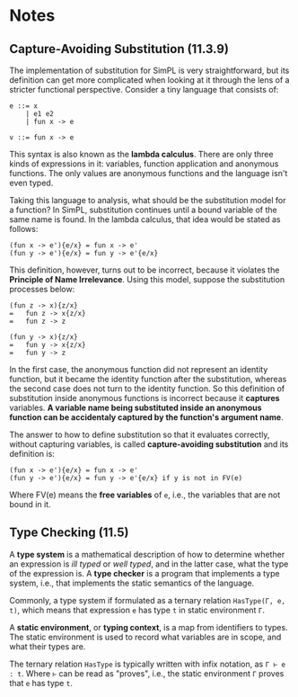# Notes

## Capture-Avoiding Substitution (11.3.9)

The implementation of substitution for SimPL is very straightforward, but its definition can get more complicated when looking at it through the lens of a stricter functional perspective. Consider a tiny language that consists of:

```
e ::= x 
    | e1 e2
    | fun x -> e

v ::= fun x -> e
```

This syntax is also known as the **lambda calculus**. There are only three kinds of expressions in it: variables, function application and anonymous functions. The only values are anonymous functions and the language isn't even typed.

Taking this language to analysis, what should be the substitution model for a function? In SimPL, substitution continues until a bound variable of the same name is found. In the lambda calculus, that idea would be stated as follows:

```
(fun x -> e'){e/x} = fun x -> e'
(fun y -> e'){e/x} = fun y -> e'{e/x}
```

This definition, however, turns out to be incorrect, because it violates the **Principle of Name Irrelevance**. Using this model, suppose the substitution processes below:

```
(fun z -> x){z/x}
=   fun z -> x{z/x}
=   fun z -> z

(fun y -> x){z/x}
=   fun y -> x{z/x}
=   fun y -> z
```

In the first case, the anonymous function did not represent an identity function, but it became the identity function after the substitution, whereas the second case does not turn to the identity function. So this definition of substitution inside anonymous functions is incorrect because it **captures** variables. **A variable name being substituted inside an anonymous function can be accidentaly captured by the function's argument name**.

The answer to how to define substitution so that it evaluates correctly, without capturing variables, is called **capture-avoiding substitution** and its definition is:

```
(fun x -> e'){e/x} = fun x -> e'
(fun y -> e'){e/x} = fun y -> e'{e/x} if y is not in FV(e)
```

Where FV(e) means the **free variables** of `e`, i.e., the variables that are not bound in it.

## Type Checking (11.5)

A **type system** is a mathematical description of how to determine whether an expression is *ill typed* or *well typed*, and in the latter case, what the type of the expression is. A **type checker** is a program that implements a type system, i.e., that implements the static semantics of the language.

Commonly, a type system if formulated as a ternary relation `HasType(Γ, e, t)`, which means that expression `e` has type `t` in static environment `Γ`.

A **static environment**, or **typing context**, is a map from identifiers to types. The static environment is used to record what variables are in scope, and what their types are.

The ternary relation `HasType` is typically written with infix notation, as `Γ ⊢ e : t`. Where `⊢` can be read as "proves", i.e., the static environment `Γ` proves that `e` has type `t`.